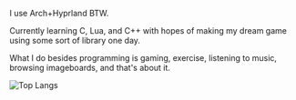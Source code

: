 I use Arch+Hyprland BTW.

Currently learning C, Lua, and C++ with hopes of making my dream game using some sort of library one day.

What I do besides programming is gaming, exercise, listening to music, browsing imageboards, and that's about it.

 ![Top Langs](https://github-readme-stats.vercel.app/api/top-langs/?username=quuinnn&hide=javascript,css,scss,html&theme=tokyonight)
